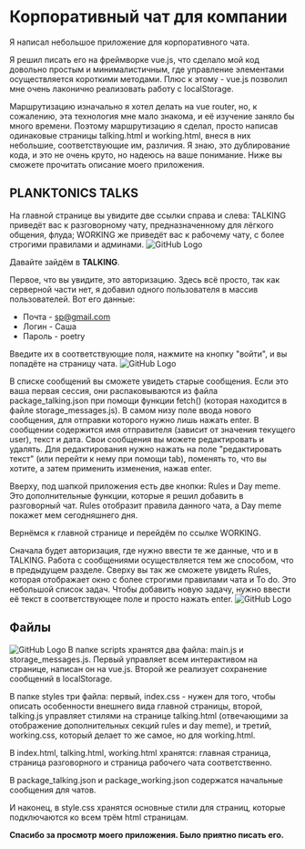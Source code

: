 # Корпоративный чат для компании

Я написал небольшое приложение для корпоративного чата.

Я решил писать его на фреймворке vue.js, что сделало мой код довольно простым и минималистичным, где управление элементами осуществляется короткими методами. Плюс к этому - vue.js позволил мне очень лаконично реализовать работу с localStorage.

Маршрутизацию изначально я хотел делать на vue router, но, к сожалению, эта технология мне мало знакома, и её изучение заняло бы много времени. Поэтому маршрутизацию я сделал, просто написав одинаковые страницы talking.html и working.html, внеся в них небольшие, соответствующие им, различия. Я знаю, это дублирование кода, и это не очень круто, но надеюсь на ваше понимание. Ниже вы сможете прочитать описание моего приложения.

## PLANKTONICS TALKS
На главной странице вы увидите две ссылки справа и слева: TALKING приведёт вас к разговорному чату, предназначенному для лёгкого общения, флуда; WORKING же приведёт вас к рабочему чату, с более строгими правилами и админами.
![GitHub Logo](https://s3.us-west-2.amazonaws.com/secure.notion-static.com/7c298eea-de08-4e5b-b91e-4d212311f915/Untitled.png?X-Amz-Algorithm=AWS4-HMAC-SHA256&X-Amz-Credential=AKIAT73L2G45O3KS52Y5%2F20210226%2Fus-west-2%2Fs3%2Faws4_request&X-Amz-Date=20210226T125107Z&X-Amz-Expires=86400&X-Amz-Signature=2ca13af79bc25c1801697336af021d662db2e5097c0ab983ba76b9c47fd8e609&X-Amz-SignedHeaders=host&response-content-disposition=filename%20%3D%22Untitled.png%22)

Давайте зайдём в **TALKING**.

Первое, что вы увидите, это авторизацию. Здесь всё просто, так как серверной части нет, я добавил одного пользователя в массив пользователей. Вот его данные:
* Почта - sp@gmail.com
* Логин - Саша
* Пароль - poetry

Введите их в соответствующие поля, нажмите на кнопку "войти", и вы попадёте на страницу чата.
![GitHub Logo](https://s3.us-west-2.amazonaws.com/secure.notion-static.com/e2809371-0eb9-4f6b-b703-8da6ee04d5b6/Untitled.png?X-Amz-Algorithm=AWS4-HMAC-SHA256&X-Amz-Credential=AKIAT73L2G45O3KS52Y5%2F20210224%2Fus-west-2%2Fs3%2Faws4_request&X-Amz-Date=20210224T170839Z&X-Amz-Expires=86400&X-Amz-Signature=7bd6a8c41c937c718a4ef4844456d6e2c87986f55e78bca7c2118090bc8e4d3a&X-Amz-SignedHeaders=host&response-content-disposition=filename%20%3D%22Untitled.png%22)

В списке сообщений вы сможете увидеть старые сообщения. Если это ваша первая сессия, они распаковываются из файла package_talking.json при помощи функции fetch() (которая находится в файле storage_messages.js). В самом низу поле ввода нового сообщения, для отправки которого нужно лишь нажать enter. В сообщении содержится имя отправителя (зависит от значения текущего user), текст и дата. Свои сообщения вы можете редактировать и удалять. Для редактирования нужно нажать на поле "редактировать текст" (или перейти к нему при помощи tab), поменять то, что вы хотите, а затем применить изменения, нажав enter.

Вверху, под шапкой приложения есть две кнопки: Rules и Day meme. Это дополнительные функции, которые я решил добавить в разговорный чат. Rules отобразит правила данного чата, а Day meme покажет мем сегодняшнего дня.


Вернёмся к главной странице и перейдём по ссылке WORKING.

Сначала будет авторизация, где нужно ввести те же данные, что и в TALKING.
Работа с сообщениями осуществляется тем же способом, что в предыдущем разделе. Сверху вы так же сможете увидеть Rules, которая отображает окно с более строгими правилами чата и To do. Это небольшой список задач. Чтобы добавить новую задачу, нужно ввести её текст в соответствующее поле и просто нажать enter.
![GitHub Logo](https://s3.us-west-2.amazonaws.com/secure.notion-static.com/7b5db274-a5cf-4f8f-a2c7-dcb0b6bd7bfc/Untitled.png?X-Amz-Algorithm=AWS4-HMAC-SHA256&X-Amz-Credential=AKIAT73L2G45O3KS52Y5%2F20210224%2Fus-west-2%2Fs3%2Faws4_request&X-Amz-Date=20210224T170900Z&X-Amz-Expires=86400&X-Amz-Signature=a84f2bd509e8a6d31ece428ad0533fd3a1f0b2ed66f078eb6fb7ac7d2127f65c&X-Amz-SignedHeaders=host&response-content-disposition=filename%20%3D%22Untitled.png%22)

## Файлы
![GitHub Logo](https://s3.us-west-2.amazonaws.com/secure.notion-static.com/b2bc881b-4449-4ac1-a6f0-ae36d6816adf/Untitled.png?X-Amz-Algorithm=AWS4-HMAC-SHA256&X-Amz-Credential=AKIAT73L2G45O3KS52Y5%2F20210224%2Fus-west-2%2Fs3%2Faws4_request&X-Amz-Date=20210224T170913Z&X-Amz-Expires=86400&X-Amz-Signature=ef7301351cbb8808e1275f0664dddca420dc9fab3803378e06d2494604587be2&X-Amz-SignedHeaders=host&response-content-disposition=filename%20%3D%22Untitled.png%22)
В папке scripts хранятся два файла: main.js и storage_messages.js. Первый управляет всем интерактивом на странице, написан он на vue.js. Второй же реализует сохранение сообщений в localStorage.

В папке styles три файла: первый, index.css - нужен для того, чтобы описать особенности внешнего вида главной страницы, второй, talking.js управляет стилями на странице talking.html (отвечающими за отображение дополнительных секций rules и day meme), и третий, working.css, который делает то же самое, но для working.html.

В index.html, talking.html, working.html хранятся: главная страница, страница разговорного и страница рабочего чата соответственно.

В package_talking.json и package_working.json содержатся начальные сообщения для чатов.

И наконец, в style.css хранятся основные стили для страниц, которые подключаются ко всем трём html страницам.

**Спасибо за просмотр моего приложения. Было приятно писать его.**
